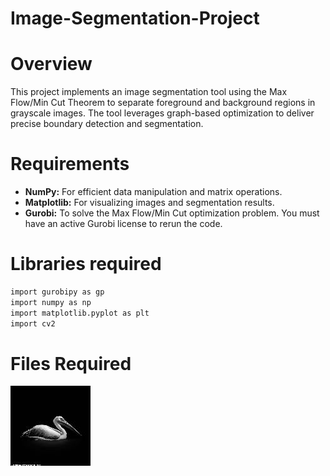 # Image-Segmentation-Project
# Overview

This project implements an image segmentation tool using the Max Flow/Min Cut Theorem to separate foreground and background regions in grayscale images. The tool leverages graph-based optimization to deliver precise boundary detection and segmentation.

# Requirements

- **NumPy:** For efficient data manipulation and matrix operations.
- **Matplotlib:** For visualizing images and segmentation results.
- **Gurobi:** To solve the Max Flow/Min Cut optimization problem. You must have an active Gurobi license to rerun the code.

# Libraries required

  ```bash
  import gurobipy as gp
  import numpy as np
  import matplotlib.pyplot as plt
  import cv2
  ```
# Files Required
![Pelican Segmentation](pelican_picture.jpg)
